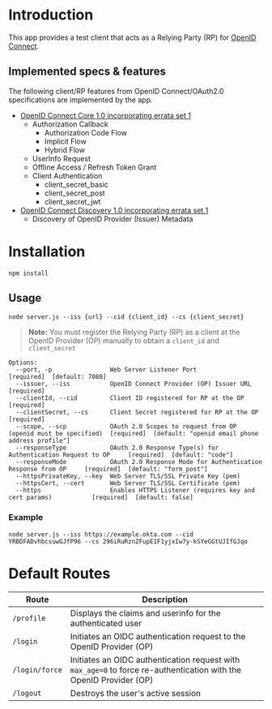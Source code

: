# Introduction

This app provides a test client that acts as a Relying Party (RP) for [OpenID Connect](http://openid.net/specs/openid-connect-core-1_0.html).

## Implemented specs & features

The following client/RP features from OpenID Connect/OAuth2.0 specifications are implemented by the app.

- [OpenID Connect Core 1.0 incorporating errata set 1][feature-core]
  - Authorization Callback
    - Authorization Code Flow
    - Implicit Flow
    - Hybrid Flow
  - UserInfo Request
  - Offline Access / Refresh Token Grant
  - Client Authentication
    - client_secret_basic
    - client_secret_post
    - client_secret_jwt
- [OpenID Connect Discovery 1.0 incorporating errata set 1][feature-discovery]
  - Discovery of OpenID Provider (Issuer) Metadata

# Installation

`npm install`

## Usage

`node server.js --iss {url} --cid {client_id} --cs {client_secret}`

> **Note:** You must register the Relying Party (RP) as a client at the OpenID Provider (OP) manually to obtain a `client_id` and `client_secret`

```
Options:
  --port, -p                Web Server Listener Port                                        [required]  [default: 7080]
  --issuer, --iss           OpenID Connect Provider (OP) Issuer URL                         [required]
  --clientId, --cid         Client ID registered for RP at the OP                           [required]
  --clientSecret, --cs      Client Secret registered for RP at the OP                       [required]
  --scope, --scp            OAuth 2.0 Scopes to request from OP (openid must be specified)  [required]  [default: "openid email phone address profile"]
  --responseType            OAuth 2.0 Response Type(s) for Authentication Request to OP     [required]  [default: "code"]
  --responseMode            OAuth 2.0 Response Mode for Authentication Response from OP     [required]  [default: "form_post"]
  --httpsPrivateKey, --key  Web Server TLS/SSL Private Key (pem)
  --httpsCert, --cert       Web Server TLS/SSL Certificate (pem)
  --https                   Enables HTTPS Listener (requires key and cert params)           [required]  [default: false]
```

### Example

`node server.js --iss https://example.okta.com --cid YRBDFADvhbcsuwGJfP96 --cs 296iRuRznZFupE1F1yjxIw7y-kSYeGGtUJIfGJqo`

# Default Routes

Route          | Description
-------------- | --------------------------------------------------------
`/profile`     | Displays the claims and userinfo for the authenticated user
`/login`       | Initiates an OIDC authentication request to the OpenID Provider (OP)
`/login/force` | Initiates an OIDC authentication request with `max_age=0` to force re-authentication with the OpenID Provider (OP)
`/logout`      | Destroys the user's active session



[openid-connect]: http://openid.net/connect/
[feature-core]: http://openid.net/specs/openid-connect-core-1_0.html
[feature-discovery]: http://openid.net/specs/openid-connect-discovery-1_0.html

